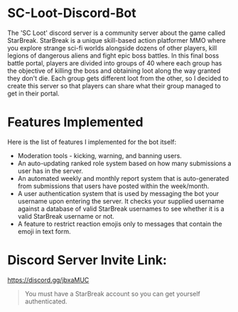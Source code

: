 # SC-Loot-Discord-Bot

The 'SC Loot' discord server is a community server about the game called StarBreak. StarBreak is a unique skill-based action platformer MMO where you explore strange sci-fi worlds alongside dozens of other players, kill legions of dangerous aliens and fight epic boss battles. In this final boss battle portal, players are divided into groups of 40 where each group has the objective of killing the boss and obtaining loot along the way granted they don't die. Each group gets different loot from the other, so I decided to create this server so that players can share what their group managed to get in their portal.

# Features Implemented
Here is the list of features I implemented for the bot itself:

- Moderation tools - kicking, warning, and banning users.
- An auto-updating ranked role system based on how many submissions a user has in the server.
- An automated weekly and monthly report system that is auto-generated from submissions that users have posted within the week/month.
- A user authentication system that is used by messaging the bot your username upon entering the server. It checks your supplied username against a database of valid StarBreak usernames to see whether it is a valid StarBreak username or not.
- A feature to restrict reaction emojis only to messages that contain the emoji in text form.

# Discord Server Invite Link:
https://discord.gg/jbxaMUC

> You must have a StarBreak account so you can get yourself authenticated.
